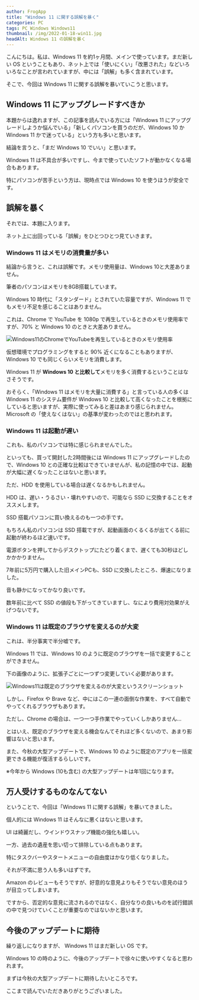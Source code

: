 ```yaml
---
author: FrogApp
title: "Windows 11 に関する誤解を暴く"
categories: PC
tags: PC Windows Windows11
thumbnail: /img/2022-01-18-win11.jpg
headAlt: Windows 11 の誤解を暴く
---
```


こんにちは。私は、Windows 11 を約1ヶ月間、メインで使っています。まだ新しい OS ということもあり、ネット上では「使いにくい」「改悪された」などいろいろなことが言われていますが、中には「誤解」も多く含まれています。

そこで、今回は Windows 11 に関する誤解を暴いていこうと思います。

## Windows 11 にアップグレードすべきか
本題からは逸れますが、この記事を読んでいる方には「Windows 11 にアップグレードしようか悩んでいる」「新しくパソコンを買うのだが、Windows 10 か Windows 11 かで迷っている」という方も多いと思います。

結論を言うと、「まだ Windows 10 でいい」と思います。

Windows 11 は不具合が多いですし、今まで使っていたソフトが動かなくなる場合もあります。

特にパソコンが苦手という方は、現時点では Windows 10 を使うほうが安全です。

## 誤解を暴く
それでは、本題に入ります。

ネット上に出回っている「誤解」をひとつひとつ見ていきます。

### Windows 11 はメモリの消費量が多い
結論から言うと、これは誤解です。メモリ使用量は、Windows 10と大差ありません。

筆者のパソコンはメモリを8GB搭載しています。

Windows 10 時代に「スタンダード」とされていた容量ですが、Windows 11 でもメモリ不足を感じることはありません。

これは、Chrome で YouTube を 1080p で再生しているときのメモリ使用率ですが、70% と Windows 10 のときと大差ありません。

![Windows11のChromeでYouTubeを再生しているときのメモリ使用率](/img/2022-01-18-RAM.jpg)

仮想環境でプログラミングをすると 90% 近くになることもありますが、Windows 10 でも同じくらいメモリを消費します。

Windows 11 が **Windows 10 と比較して**メモリを多く消費するということはなさそうです。

おそらく、「Windows 11 はメモリを大量に消費する」と言っている人の多くは Windows 11 のシステム要件が Windows 10 と比較して高くなったことを根拠にしていると思いますが、実際に使ってみると差はあまり感じられません。Microsoft の「使えなくはない」の基準が変わったのではと思われます。

### Windows 11 は起動が遅い
これも、私のパソコンでは特に感じられませんでした。

といっても、買って開封した2時間後には Windows 11 にアップグレードしたので、Windows 10 との正確な比較はできていませんが、私の記憶の中では、起動が大幅に遅くなったことはないと思います。

ただ、HDD を使用している場合は遅くなるかもしれません。

HDD は、遅い・うるさい・壊れやすいので、可能なら SSD に交換することをオススメします。

SSD 搭載パソコンに買い換えるのも一つの手です。

もちろん私のパソコンは SSD 搭載ですが、起動画面のくるくるが出てくる前に起動が終わるほど速いです。

電源ボタンを押してからデスクトップにたどり着くまで、遅くても30秒ほどしかかかりません。

7年前に5万円で購入した旧メインPCも、SSD に交換したところ、爆速になりました。

音も静かになってかなり良いです。

数年前に比べて SSD の値段も下がってきていますし、なにより費用対効果がえげつないです。

### Windows 11 は既定のブラウザを変えるのが大変
これは、半分事実で半分嘘です。

Windows 11 では、Windows 10 のように既定のブラウザを一括で変更することができません。

下の画像のように、拡張子ごとに一つずつ変更していく必要があります。

![Windows11は既定のブラウザを変えるのが大変というスクリーンショット](/img/2022-01-18-settings.jpg)

しかし、Firefox や Brave など、中にはこの一連の面倒な作業を、すべて自動でやってくれるブラウザもあります。

ただし、Chrome の場合は、一つ一つ手作業でやっていくしかありません...

とはいえ、既定のブラウザを変える機会なんてそれほど多くないので、あまり影響はないと思います。

また、今秋の大型アップデートで、Windows 10 のように既定のアプリを一括変更できる機能が復活するらしいです。

※今年から Windows (10も含む) の大型アップデートは年1回になります。

## 万人受けするものなんてない
ということで、今回は「Windows 11 に関する誤解」を暴いてきました。

個人的には Windows 11 はそんなに悪くはないと思います。

UI は綺麗だし、ウインドウスナップ機能の強化も嬉しい。

一方、過去の遺産を思い切って排除している点もあります。

特にタスクバーやスタートメニューの自由度はかなり低くなりました。

それが不満に思う人も多いはずです。

Amazon のレビューもそうですが、好意的な意見よりもそうでない意見のほうが目立ってしまいます。

ですから、否定的な意見に流されるのではなく、自分なりの良いものを試行錯誤の中で見つけていくことが重要なのではないかと思います。

## 今後のアップデートに期待
繰り返しになりますが、 Windows 11 はまだ新しい OS です。

Windows 10 の時のように、今後のアップデートで徐々に使いやすくなると思われます。

まずは今秋の大型アップデートに期待したいところです。

ここまで読んでいただきありがとうございました。